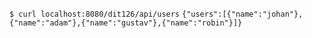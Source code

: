``$ curl localhost:8080/dit126/api/users``
``{"users":[{"name":"johan"},{"name":"adam"},{"name":"gustav"},{"name":"robin"}]}``
